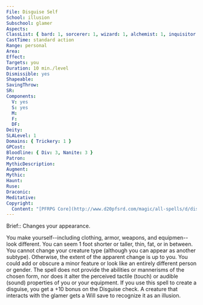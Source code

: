 ```yaml
---
File: Disguise Self
School: illusion
Subschool: glamer
Aspects: 
ClassList: { bard: 1, sorcerer: 1, wizard: 1, alchemist: 1, inquisitor: 1, antipaladin: 1, occultist: 1, psychic: 1, mesmerist: 1, medium: 1 }
CastTime: standard action
Range: personal
Area: 
Effect: 
Targets: you
Duration: 10 min./level
Dismissible: yes
Shapeable: 
SavingThrow: 
SR: 
Components:
  V: yes
  S: yes
  M: 
  F: 
  DF: 
Deity: 
SLALevel: 1
Domains: { Trickery: 1 }
GPCost: 
Bloodline: { Div: 3, Nanite: 3 }
Patron: 
MythicDescription: 
Augment: 
Mythic: 
Haunt: 
Ruse: 
Draconic: 
Meditative: 
Copyright:
  Content: "[PFRPG Core](http://www.d20pfsrd.com/magic/all-spells/d/disguise-self)"
---
```

Brief:: Changes your appearance.

You make yourself--including clothing, armor, weapons, and equipmen--look different. You can seem 1 foot shorter or taller, thin, fat, or in between. You cannot change your creature type (although you can appear as another subtype). Otherwise, the extent of the apparent change is up to you. You could add or obscure a minor feature or look like an entirely different person or gender.  The spell does not provide the abilities or mannerisms of the chosen form, nor does it alter the perceived tactile (touch) or audible (sound) properties of you or your equipment. If you use this spell to create a disguise, you get a +10 bonus on the Disguise check. A creature that interacts with the glamer gets a Will save to recognize it as an illusion.
